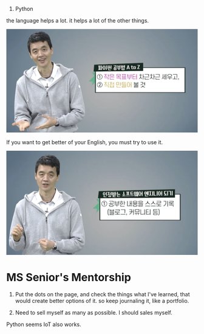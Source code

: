 1. Python

the language helps a lot. it helps a lot of the other things.

![how to grow Programming Skill](<Screenshot 2025-02-27 at 6.11.57 PM.png>)

If you want to get better of your English, you must try to use it.


![alt text](<Screenshot 2025-02-27 at 6.13.41 PM.png>)

# MS Senior's Mentorship

1. Put the dots on the page, and check the things what I've learned, that would create better options of it.
so keep journaling it, like a portfolio.

2. Need to sell myself as many as possible. I should sales myself.



Python seems IoT also works.